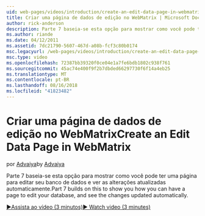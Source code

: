 ```yaml
---
uid: web-pages/videos/introduction/create-an-edit-data-page-in-webmatrix
title: Criar uma página de dados de edição no WebMatrix | Microsoft Docs
author: rick-anderson
description: Parte 7 baseia-se esta opção para mostrar como você pode ter uma página para editar seu banco de dados e ver as alterações atualizadas automaticamente.
ms.author: riande
ms.date: 04/12/2011
ms.assetid: 7dc21790-5607-467d-a08b-fcf3c80b0174
msc.legacyurl: /web-pages/videos/introduction/create-an-edit-data-page-in-webmatrix
msc.type: video
ms.openlocfilehash: 72387bb39320f0ce04e1a7fe6bdb1802c938f761
ms.sourcegitcommit: 45ac74e400f9f2b7dbded66297730f6f14a4eb25
ms.translationtype: MT
ms.contentlocale: pt-BR
ms.lasthandoff: 08/16/2018
ms.locfileid: "41823482"
---
```

<a name="create-an-edit-data-page-in-webmatrix"></a><span data-ttu-id="a4305-103">Criar uma página de dados de edição no WebMatrix</span><span class="sxs-lookup"><span data-stu-id="a4305-103">Create an Edit Data Page in WebMatrix</span></span>
====================
<span data-ttu-id="a4305-104">por [Advaiya](https://twitter.com/Advaiyasolns)</span><span class="sxs-lookup"><span data-stu-id="a4305-104">by [Advaiya](https://twitter.com/Advaiyasolns)</span></span>

<span data-ttu-id="a4305-105">Parte 7 baseia-se esta opção para mostrar como você pode ter uma página para editar seu banco de dados e ver as alterações atualizadas automaticamente.</span><span class="sxs-lookup"><span data-stu-id="a4305-105">Part 7 builds on this to show you how you can have a page to edit your database, and see the changes updated automatically.</span></span>

[<span data-ttu-id="a4305-106">&#9654;Assista ao vídeo (3 minutos)</span><span class="sxs-lookup"><span data-stu-id="a4305-106">&#9654; Watch video (3 minutes)</span></span>](https://channel9.msdn.com/Blogs/ASP-NET-Site-Videos/create-an-edit-data-page-in-webmatrix)

